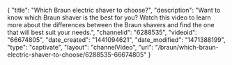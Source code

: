 {
    "title": "Which Braun electric shaver to choose?",
    "description": "Want to know which Braun shaver is the best for you? Watch this video to learn more about the differences between the Braun shavers and find the one that will best suit your needs.",
    "channelid": "6288535",
    "videoid": "66674805",
    "date_created": "1441094621",
    "date_modified": "1471388199",
    "type": "captivate",
    "layout": "channelVideo",
    "url": "\/braun\/which-braun-electric-shaver-to-choose\/6288535-66674805"
}